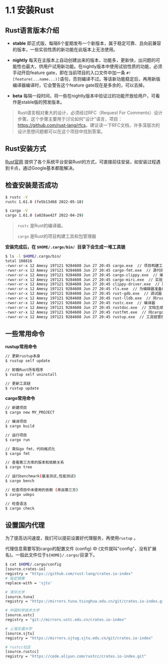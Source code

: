 # 1.1 安装Rust

## Rust语言版本介绍

- **stable** 即正式版，每隔6个星期发布一个新版本，属于稳定可靠、且向前兼容的版本，一些实验性质的新功能在此版本上无法使用。


- **nightly** 每天在主版本上自动创建出来的版本，功能多，更新快，出问题的可能性也最大，供用户试用新功能。在nightly版本中使用试验性质的功能，必须手动开启feature gate，即在当前项目的入口文件中加一条  `#![feature(...name...)]`语句，否则编译不过。等该新功能稳定后，再用新版编译器编译时，它会警告这个feature gate现在是多余的，可以去掉。    
- **beta** 每隔一段时间，将一些在nightly版本中验证过的功能开放给用户，可看作是stable版的预发版本。

> Rust语言相对重大的设计，必须经过RFC（Request For Comments）设计步骤。这个步骤主要用于讨论如何"设计"语言，项目：<https://github.com/rust-lang/rfcs>。建议读一下RFC文档，许多深层次的设计思想问题都可以在这个项目中找到答案。

## Rust安装方式

[Rust官网](https://www.rust-lang.org/learn/get-started) 提供了各个系统平台安装Rust的方式，可直接前往安装，如安装过程遇到卡点，通过Google基本都能解决。

## 检查安装是否成功 

```bash
$ rustc -V
rustc 1.61.0 (fe5b13d68 2022-05-18)

$ cargo -V
cargo 1.61.0 (a028ae42f 2022-04-29)
```

> `rustc` 是Rust的编译器。
>
> `cargo` 是Rust的项目构建工具和包管理器

**安装完成后，在 `$HOME/.cargo/bin/ `目录下会生成一堆工具链**

```bash
$ ls -l $HOME/.cargo/bin/
total 108816
-rwxr-xr-x 12 Amesy 197121 9284608 Jun 27 20:45 cargo.exe  // 项目构建工具和包管理器
-rwxr-xr-x 12 Amesy 197121 9284608 Jun 27 20:45 cargo-fmt.exe  // 源代码格式化工具
-rwxr-xr-x 12 Amesy 197121 9284608 Jun 27 20:45 cargo-clippy.exe  // 编译，提示错误，并提供可能的优化建议
-rwxr-xr-x 12 Amesy 197121 9284608 Jun 27 20:45 cargo-miri.exe  // 实验性的Rust解释器，用来检查未定义行为
-rwxr-xr-x 12 Amesy 197121 9284608 Jun 27 20:45 clippy-driver.exe  // 同cargo-clippy
-rwxr-xr-x 12 Amesy 197121 9284608 Jun 27 20:45 rls.exe  // 为编辑器准备的代码提示工具
-rwxr-xr-x 12 Amesy 197121 9284608 Jun 27 20:45 rust-gdb.exe  // 调试器
-rwxr-xr-x 12 Amesy 197121 9284608 Jun 27 20:45 rust-lldb.exe  // 同rust-gdb
-rwxr-xr-x 12 Amesy 197121 9284608 Jun 27 20:45 rustc.exe  // 编译器
-rwxr-xr-x 12 Amesy 197121 9284608 Jun 27 20:45 rustdoc.exe  // 文档生成器
-rwxr-xr-x 12 Amesy 197121 9284608 Jun 27 20:45 rustfmt.exe  // 同cargo-fmt
-rwxr-xr-x 12 Amesy 197121 9284608 Jun 27 20:45 rustup.exe  // 工具链管理器
```

## 一些常用命令

**rustup常用命令** 

```bash
// 更新rustup本身
$ rustup self update

// 卸载Rust所有程序
$ rustup self uninstall

// 更新工具链
$ rustup update
```

**cargo常用命令**

```bash
// 新建项目
$ cargo new MY_PROJECT

// 编译项目
$ cargo build

// 运行项目
$ cargo run 

// 类似go fmt，代码格式化
$ cargo fmt

// 查看第三方库的版本和依赖关系
$ cargo tree

// 运行benchmark(基准测试,性能测试)
$ cargo bench

// 检查项目中未使用的依赖 (来自第三方)
$ cargo udeps

// 检查语法
$ cargo check
```

## 设置国内代理

为了提高访问速度，我们可以提前设置好代理服务，再使用`rustup` 。

代理信息需要写到cargo的配置文件 (config) 中 (文件就叫"config"，没有扩展名)。一般此文件位于`${HOME}/.cargo/`目录下。

```bash
$ cat $HOME/.cargo/config
[source.crates-io]
registry = "https://github.com/rust-lang/crates.io-index"
# 指定镜像
replace-with = 'sjtu'

# 清华大学
[source.tuna]
registry = "https://mirrors.tuna.tsinghua.edu.cn/git/crates.io-index.git"

# 中国科学技术大学
[source.ustc]
registry = "git://mirrors.ustc.edu.cn/crates.io-index"

# 上海交通大学
[source.sjtu]
registry = "https://mirrors.sjtug.sjtu.edu.cn/git/crates.io-index"

# rustcc社区
[source.rustcc]
registry = "https://code.aliyun.com/rustcc/crates.io-index.git"
```

